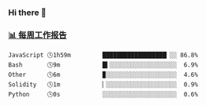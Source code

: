 ### Hi there 👋

<!-- waka-box start -->
### <a href="https://gist.github.com/b3f90cfdb958d2401b019f821c34c859" target="_blank">📊 每周工作报告</a>
```text
JavaScript 🕓1h59m         ██████████████████▏░░ 86.8%
Bash       🕓9m            █▍░░░░░░░░░░░░░░░░░░░  6.9%
Other      🕓6m            ▉░░░░░░░░░░░░░░░░░░░░  4.6%
Solidity   🕓1m            ▏░░░░░░░░░░░░░░░░░░░░  0.9%
Python     🕓0s            ░░░░░░░░░░░░░░░░░░░░░  0.6%
```
<!-- waka-box end -->

<!--
**yiningv/yiningv** is a ✨ _special_ ✨ repository because its `README.md` (this file) appears on your GitHub profile.
Here are some ideas to get you started:
- 🔭 I’m currently working on ...
- 🌱 I’m currently learning ...
- 👯 I’m looking to collaborate on ...
- 🤔 I’m looking for help with ...
- 💬 Ask me about ...
- 📫 How to reach me: ...
- 😄 Pronouns: ...
- ⚡ Fun fact: ...
-->
